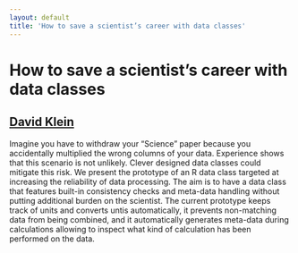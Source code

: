 ```yaml
---
layout: default
title: 'How to save a scientist’s career with data classes'
---
```


# How to save a scientist’s career with data classes

## [David Klein](../../speaker/EUWJCE/)

Imagine you have to withdraw your “Science” paper because you accidentally multiplied the wrong columns of your data. Experience shows that this scenario is not unlikely. Clever designed data classes could mitigate this risk. We present the prototype of an R data class targeted at increasing the reliability of data processing. The aim is to have a data class that features built-in consistency checks and meta-data handling without putting additional burden on the scientist. The current prototype keeps track of units and converts untis automatically, it prevents non-matching data from being combined, and it automatically generates meta-data during calculations allowing to inspect what kind of calculation has been performed on the data.